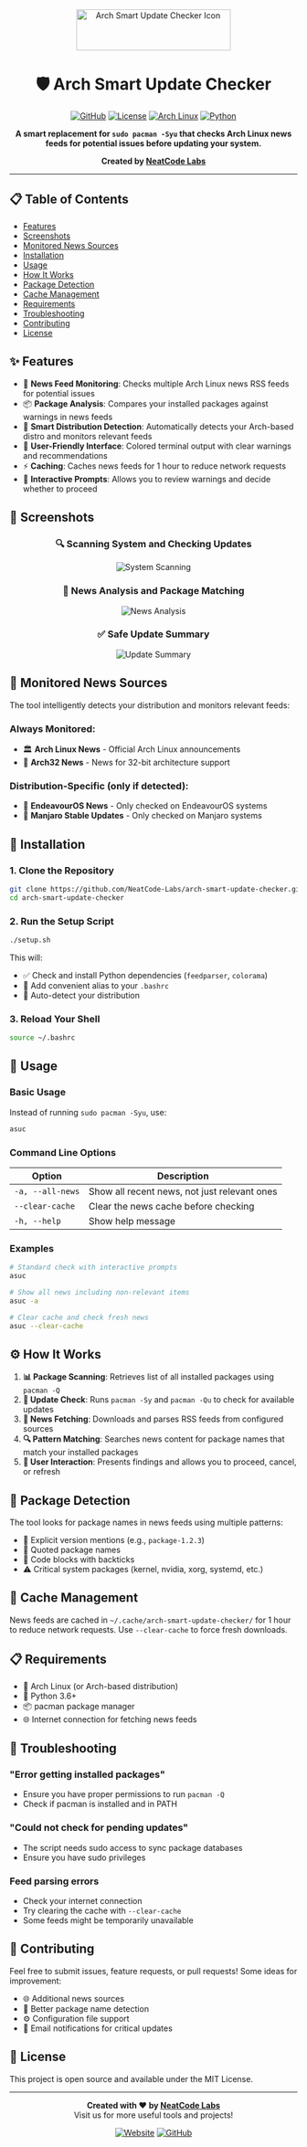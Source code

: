 <div align="center">

<img src="screenshots/icon.png" alt="Arch Smart Update Checker Icon" width="270" height="72">

<h1>🛡️ Arch Smart Update Checker</h1>

[![GitHub](https://img.shields.io/badge/GitHub-NeatCode--Labs-blue?style=flat-square&logo=github)](https://github.com/NeatCode-Labs/arch-smart-update-checker)
[![License](https://img.shields.io/badge/License-MIT-green?style=flat-square)](LICENSE)
[![Arch Linux](https://img.shields.io/badge/Arch%20Linux-Compatible-1793D1?style=flat-square&logo=arch-linux)](https://archlinux.org/)
[![Python](https://img.shields.io/badge/Python-3.6%2B-blue?style=flat-square&logo=python)](https://www.python.org/)

**A smart replacement for `sudo pacman -Syu` that checks Arch Linux news feeds for potential issues before updating your system.**

**Created by [NeatCode Labs](https://neatcodelabs.com)**

</div>

---

## 📋 Table of Contents

- [Features](#-features)
- [Screenshots](#-screenshots)
- [Monitored News Sources](#-monitored-news-sources)
- [Installation](#-installation)
- [Usage](#-usage)
- [How It Works](#️-how-it-works)
- [Package Detection](#-package-detection)
- [Cache Management](#-cache-management)
- [Requirements](#-requirements)
- [Troubleshooting](#-troubleshooting)
- [Contributing](#-contributing)
- [License](#-license)

## ✨ Features

- 📰 **News Feed Monitoring**: Checks multiple Arch Linux news RSS feeds for potential issues
- 📦 **Package Analysis**: Compares your installed packages against warnings in news feeds
- 🎯 **Smart Distribution Detection**: Automatically detects your Arch-based distro and monitors relevant feeds
- 🎨 **User-Friendly Interface**: Colored terminal output with clear warnings and recommendations
- ⚡ **Caching**: Caches news feeds for 1 hour to reduce network requests
- 🔄 **Interactive Prompts**: Allows you to review warnings and decide whether to proceed

## 📸 Screenshots

<div align="center">

### 🔍 Scanning System and Checking Updates
![System Scanning](screenshots/ss1.png)

### 📰 News Analysis and Package Matching
![News Analysis](screenshots/ss2.png)

### ✅ Safe Update Summary
![Update Summary](screenshots/ss3.png)

</div>

## 📡 Monitored News Sources

The tool intelligently detects your distribution and monitors relevant feeds:

### Always Monitored:
- 🏛️ **Arch Linux News** - Official Arch Linux announcements
- 💾 **Arch32 News** - News for 32-bit architecture support

### Distribution-Specific (only if detected):
- 🚀 **EndeavourOS News** - Only checked on EndeavourOS systems
- 🍃 **Manjaro Stable Updates** - Only checked on Manjaro systems

## 🚀 Installation

### 1. Clone the Repository
```bash
git clone https://github.com/NeatCode-Labs/arch-smart-update-checker.git
cd arch-smart-update-checker
```

### 2. Run the Setup Script
```bash
./setup.sh
```

This will:
- ✅ Check and install Python dependencies (`feedparser`, `colorama`)
- 🔧 Add convenient alias to your `.bashrc`
- 🎯 Auto-detect your distribution

### 3. Reload Your Shell
```bash
source ~/.bashrc
```

## 📖 Usage

### Basic Usage
Instead of running `sudo pacman -Syu`, use:
```bash
asuc
```

### Command Line Options

| Option | Description |
|--------|-------------|
| `-a, --all-news` | Show all recent news, not just relevant ones |
| `--clear-cache` | Clear the news cache before checking |
| `-h, --help` | Show help message |

### Examples
```bash
# Standard check with interactive prompts
asuc

# Show all news including non-relevant items
asuc -a

# Clear cache and check fresh news
asuc --clear-cache
```

## ⚙️ How It Works

1. **📊 Package Scanning**: Retrieves list of all installed packages using `pacman -Q`
2. **🔄 Update Check**: Runs `pacman -Sy` and `pacman -Qu` to check for available updates
3. **📡 News Fetching**: Downloads and parses RSS feeds from configured sources
4. **🔍 Pattern Matching**: Searches news content for package names that match your installed packages
5. **💬 User Interaction**: Presents findings and allows you to proceed, cancel, or refresh

## 🎯 Package Detection

The tool looks for package names in news feeds using multiple patterns:
- 📌 Explicit version mentions (e.g., `package-1.2.3`)
- 💬 Quoted package names
- 📝 Code blocks with backticks
- ⚠️ Critical system packages (kernel, nvidia, xorg, systemd, etc.)

## 💾 Cache Management

News feeds are cached in `~/.cache/arch-smart-update-checker/` for 1 hour to reduce network requests. Use `--clear-cache` to force fresh downloads.

## 📋 Requirements

- 🐧 Arch Linux (or Arch-based distribution)
- 🐍 Python 3.6+
- 📦 pacman package manager
- 🌐 Internet connection for fetching news feeds

## 🔧 Troubleshooting

### "Error getting installed packages"
- Ensure you have proper permissions to run `pacman -Q`
- Check if pacman is installed and in PATH

### "Could not check for pending updates"
- The script needs sudo access to sync package databases
- Ensure you have sudo privileges

### Feed parsing errors
- Check your internet connection
- Try clearing the cache with `--clear-cache`
- Some feeds might be temporarily unavailable

## 🤝 Contributing

Feel free to submit issues, feature requests, or pull requests! Some ideas for improvement:
- 🌐 Additional news sources
- 🧠 Better package name detection
- ⚙️ Configuration file support
- 📧 Email notifications for critical updates

## 📄 License

This project is open source and available under the MIT License.

---

<div align="center">

**Created with ❤️ by [NeatCode Labs](https://neatcodelabs.com)**  
Visit us for more useful tools and projects!

[![Website](https://img.shields.io/badge/Website-neatcodelabs.com-blue?style=for-the-badge)](https://neatcodelabs.com)
[![GitHub](https://img.shields.io/badge/GitHub-NeatCode--Labs-black?style=for-the-badge&logo=github)](https://github.com/NeatCode-Labs)

</div> 